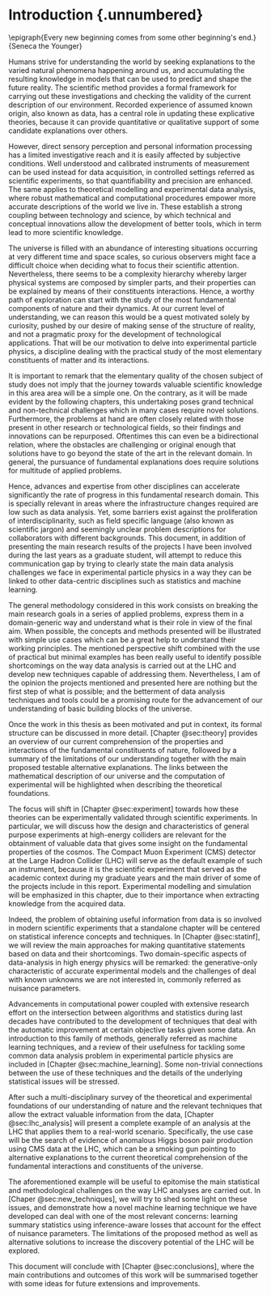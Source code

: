 # Introduction {.unnumbered}

\epigraph{Every new beginning comes from some other beginning's end.}{Seneca the Younger}

Humans strive for understanding the world by seeking explanations
to the varied natural phenomena happening around us,
and accumulating the resulting knowledge in models that
can be used to predict and shape the future reality.
The scientific method provides a formal framework for carrying out these
investigations and checking the validity of the current description of
our environment. Recorded experience of assumed known origin,
also known as data, has a central role in updating these explicative
theories, because it can provide quantitative or qualitative
support of some candidate explanations over others.

However, direct sensory perception and personal information processing has a
limited investigative reach and it is easily affected by subjective
conditions. Well understood and calibrated instruments of
measurement can be used instead for data acquisition, in controlled
settings referred as scientific experiments, so that
quantifiability and precision are enhanced. The same
applies to theoretical modelling and experimental data analysis, where robust
mathematical and computational procedures empower more accurate
descriptions of the world we live in. These establish a
strong coupling between technology and science, by which technical
and conceptual innovations allow the development of better tools,
which in term lead to more scientific knowledge.

The universe is filled with an abundance of
interesting situations occurring at very
different time and space scales, so curious observers might
face a difficult choice when deciding what to focus their scientific
attention. Nevertheless, there seems to be a complexity hierarchy
whereby larger physical systems are composed by simpler parts, and
their properties can be explained by means of their
constituents interactions. Hence, a worthy path of exploration can
start with the study of the most fundamental components of nature and
their dynamics.  At our current level of understanding,
we can reason this would be a quest motivated solely by curiosity, pushed
by our desire of making sense of the structure of reality, and not
a pragmatic proxy for the development of technological applications.
That will be our motivation to delve into experimental particle
physics, a discipline dealing with the practical study of the
most elementary constituents of matter and its interactions.

It is important to remark that the elementary quality of the chosen subject
of study does not
imply that the journey towards valuable scientific knowledge in this area
area will be a simple one. On the contrary, as it will be made evident
by the following chapters, this undertaking poses grand technical
and non-technical challenges which in many cases require novel solutions.
Furthermore, the problems at hand are often closely related with those
present in other research or technological fields, so their findings
and innovations can be repurposed. Oftentimes this can even be a
bidirectional relation, where the obstacles are challenging or
original enough that solutions have to go beyond the state of
the art in the relevant domain. In general, the pursuance of fundamental
explanations does require solutions for multitude of applied problems.

Hence, advances and expertise from other disciplines can accelerate
significantly the rate of progress in this fundamental research domain.
This is specially
relevant in areas where the infrastructure changes required are low
such as data analysis. Yet, some
barriers exist against the proliferation of interdisciplinarity, such as field
specific language (also known as scientific jargon) and seemingly unclear
problem descriptions for collaborators with different backgrounds.
This document, in addition of presenting the main research
results of the projects I have been involved during the last years
as a graduate student,
will attempt to reduce this communication gap by trying to clearly
state the main
data analysis challenges we face in experimental particle physics in a way
they can be linked to other data-centric disciplines such as statistics
and machine learning.

The general methodology considered in this work consists on breaking the
main research goals in a series of applied problems, express them in a
domain-generic way and understand what is their role in view of the
final aim. When possible, the concepts and methods presented will be
illustrated with simple use cases which can be a
great help to understand their working principles.
The mentioned perspective shift combined with the use of practical but
minimal examples has been really useful to identify possible shortcomings
on the way data analysis is carried out at the LHC and develop new techniques
capable of addressing them. Nevertheless, I am of the opinion the
projects mentioned and presented here are nothing but the first step
of what is possible; and the betterment of data analysis techniques
and tools could be a promising route for the advancement of our understanding
of basic building blocks of the universe.

Once the work in this thesis as been motivated and put in context,
its formal structure
can be discussed in more detail.
[Chapter @sec:theory] provides
an overview of our current comprehension of the
properties and interactions of the fundamental constituents of nature,
followed by a summary of the limitations of our understanding
together with the main proposed testable alternative explanations.
The links between the mathematical description of our universe
and the computation of experimental will
be highlighted when describing the theoretical foundations.

The focus will shift in [Chapter @sec:experiment] towards how these
theories can be experimentally validated through scientific experiments. In
particular, we will discuss how the design and characteristics of
general purpose experiments at high-energy colliders are relevant for
the obtainment of valuable data that gives some insight on the
fundamental properties of the cosmos. The Compact Muon Experiment (CMS)
detector at the Large Hadron Collider (LHC) will serve as the default
example of such an instrument,
because it is the scientific experiment that served
as the academic context during my graduate years and the main driver
of some of the projects include in this report. Experimental modelling and
simulation will be emphasized in this chapter, due to their importance when
extracting knowledge from the acquired data.

Indeed, the problem of obtaining useful information from data is so involved
in modern scientific experiments that a standalone chapter will be centered
on statistical inference concepts and techniques. In [Chapter @sec:statinf],
we will review the main approaches for making quantitative statements based
on data and their shortcomings. Two domain-specific aspects of data-analysis
in high energy physics will be remarked: the generative-only characteristic
of accurate experimental models and the challenges of deal with known unknowns
we are not interested in, commonly referred as nuisance parameters.

Advancements in computational power coupled with
extensive research effort on the intersection between algorithms and
statistics during last decades have contributed
to the development of techniques that deal with the automatic
improvement at certain objective tasks given some data. An introduction to this
family of methods, generally referred as machine learning techniques,
and a review of their
usefulness for tackling some common data analysis problem in experimental
particle physics are included in [Chapter @sec:machine_learning]. Some
non-trivial connections between the use of these techniques and the
details of the underlying statistical issues will be stressed.

After such a multi-disciplinary survey of the theoretical and experimental
foundations of our understanding of nature and the relevant
techniques that allow the extract valuable information from the data,
[Chapter @sec:lhc_analysis] will present a complete example of an analysis
at the LHC that applies them to a real-world scenario. Specifically, the use
case will be the search of evidence of anomalous Higgs boson pair production
using CMS data at the LHC, which can be a smoking gun pointing to alternative
explanations to the current theoretical comprehension of the fundamental
interactions and constituents of the universe.

The aforementioned example will be useful to epitomise the main statistical
and methodological challenges on the way LHC analyses are carried out. In
[Chaper @sec:new_techniques], we will try to shed some light on these issues,
and demonstrate how a novel machine learning technique we have developed
can deal with one of the most relevant concerns:
learning summary statistics using inference-aware
losses that account for the effect of nuisance parameters. The limitations of
the proposed method as well as alternative solutions to increase the discovery
potential of the LHC will be explored.

This document will conclude with [Chapter @sec:conclusions], where
the main contributions and outcomes
of this work will be summarised
together with some ideas for future
extensions and improvements.

<!-- mention the priorisation of ideas over technical details -->
